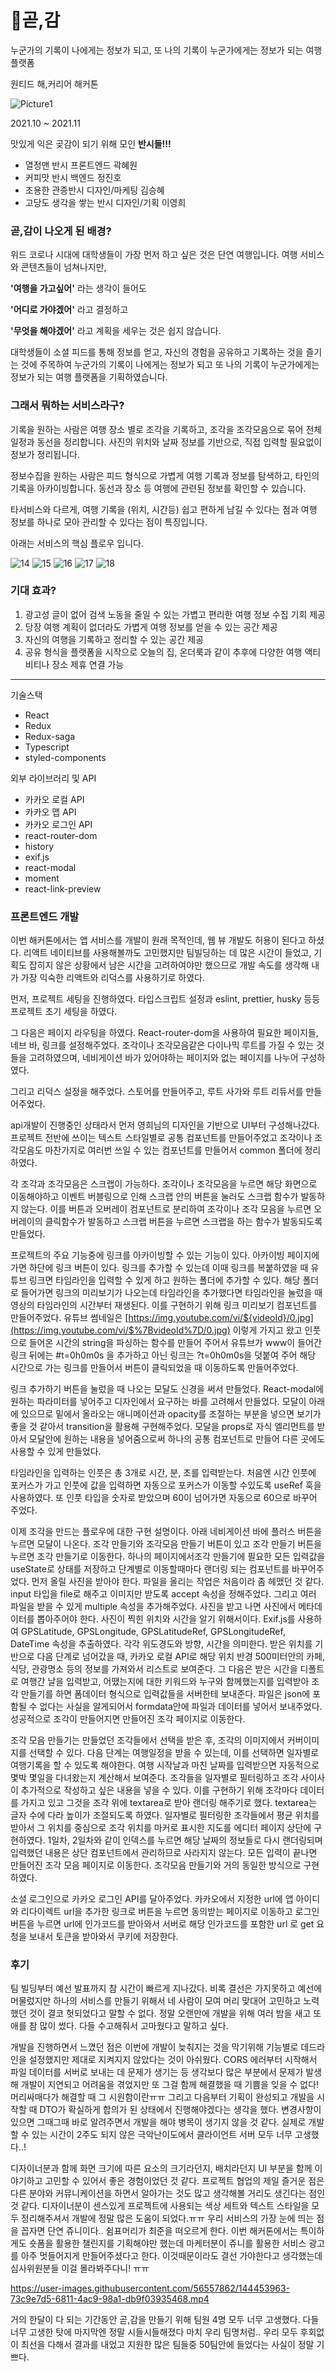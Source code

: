 # 🍊곧,감

누군가의 기록이 나에게는 정보가 되고, 또 나의 기록이 누군가에게는 정보가 되는 여행 플랫폼

원티드 해,커리어 해커톤

![Picture1](https://user-images.githubusercontent.com/56557862/144454271-5ec84ca2-af7a-49b8-8603-d27d77e0e444.jpg)


2021.10 ~ 2021.11

맛있게 익은 곶감이 되기 위해 모인 **반시들!!!**  

- 열정맨 반시 프론트엔드 곽혜원
- 커피맛 반시 백엔드 정진호
- 조용한 관종반시 디자인/마케팅 김승혜
- 고당도 생각을 쌓는 반시 디자인/기획 이영희


### 곧,감이 나오게 된 배경?

위드 코로나 시대에 대학생들이 가장 먼저 하고 싶은 것은 단연 여행입니다. 여행 서비스와 콘텐츠들이 넘쳐나지만, 

**'여행을 가고싶어'** 라는 생각이 들어도 

**'어디로 가야겠어'** 라고 결정하고

**'무엇을 해야겠어'** 라고 계획을 세우는 것은 쉽지 않습니다. 

대학생들이 소셜 피드를 통해 정보를 얻고, 자신의 경험을 공유하고 기록하는 것을 즐기는 것에 주목하여 누군가의 기록이 나에게는 정보가 되고 또 나의 기록이 누군가에게는 정보가 되는 여행 플랫폼을 기획하였습니다.

### 그래서 뭐하는 서비스라구?

기록을 원하는 사람은 여행 장소 별로 조각을 기록하고, 조각을 조각모음으로 묶어 전체 일정과 동선을 정리합니다. 사진의 위치와 날짜 정보를 기반으로, 직접 입력할 필요없이 정보가 정리됩니다.

정보수집을 원하는 사람은 피드 형식으로 가볍게 여행 기록과 정보를 탐색하고, 타인의 기록을 아카이빙합니다. 동선과 장소 등 여행에 관련된 정보를 확인할 수 있습니다.

타서비스와 다르게, 여행 기록을 (위치, 시간등) 쉽고 편하게 남길 수 있다는 점과 여행 정보를 하나로 모아 관리할 수 있다는 점이 특징입니다.

아래는 서비스의 핵심 플로우 입니다. 

![14](https://user-images.githubusercontent.com/56557862/144453506-afeab303-4e7e-4619-a332-ded587f99113.png)
![15](https://user-images.githubusercontent.com/56557862/144453519-2f9bf683-1797-459a-b82f-3b332f6dff2c.png)
![16](https://user-images.githubusercontent.com/56557862/144453523-e959ffc9-55bd-453b-ac91-3b98f308dbf7.png)
![17](https://user-images.githubusercontent.com/56557862/144453526-f7d52dec-5498-44bb-94e9-dd59894b3c47.png)
![18](https://user-images.githubusercontent.com/56557862/144453529-fc73e88d-2285-44d1-9887-eb5399e8e277.png)


### 기대 효과?

1. 광고성 글이 없어 검색 노동을 줄일 수 있는 가볍고 편리한 여행 정보 수집 기회 제공
2. 당장 여행 계획이 없더라도 가볍게 여행 정보를 얻을 수 있는 공간 제공
3. 자신의 여행을 기록하고 정리할 수 있는 공간 제공
4. 공유 형식을 플랫폼을 시작으로 오늘의 집, 온더룩과 같이 추후에 다양한 여행 액티비티나 장소 제휴 연결 가능


---


기술스택 

- React
- Redux
- Redux-saga
- Typescript
- styled-components

외부 라이브러리 및 API

- 카카오 로컬 API
- 카카오 맵 API
- 카카오 로그인 API 
- react-router-dom
- history
- exif.js
- react-modal 
- moment
- react-link-preview 


### 프론트엔드 개발

이번 해커톤에서는 앱 서비스를 개발이 원래 목적인데, 웹 뷰 개발도 허용이 된다고 하셨다. 리액트 네이티브를 사용해볼까도 고민했지만 팀빌딩하는 데 많은 시간이 들었고, 기획도 잡히지 않은 상황에서 남은 시간을 고려하여야만 했으므로 개발 속도를 생각해 내가 가장 익숙한 리액트와 리덕스를 사용하기로 하였다.

먼저, 프로젝트 세팅을 진행하였다. 타입스크립트 설정과 eslint, prettier, husky 등등 프로젝트 초기 세팅을 하였다.

그 다음은 페이지 라우팅을 하였다. React-router-dom을 사용하여 필요한 페이지들, 네브 바, 링크를 설정해주었다. 조각이나 조각모음같은 다이나믹 루트를 가질 수 있는 것들을 고려하였으며, 네비게이션 바가 있어야하는 페이지와 없는 페이지를 나누어 구성하였다. 

그리고 리덕스 설정을 해주었다. 스토어를 만들어주고, 루트 사가와 루트 리듀서를 만들어주었다.

api개발이 진행중인 상태라서 먼저 영희님의 디자인을 기반으로 UI부터 구성해나갔다. 프로젝트 전반에 쓰이는 텍스트 스타일별로 공통 컴포넌트를 만들어주었고 조각이나 조각모음도 마찬가지로 여러번 쓰일 수 있는 컴포넌트를 만들어서 common 폴더에 정리하였다. 

각 조각과 조각모음은 스크랩이 가능하다. 조각이나 조각모음을 누르면 해당 화면으로 이동해야하고 이벤트 버블링으로 인해 스크랩 안의 버튼을 눌러도 스크랩 함수가 발동하지 않는다. 이를 버튼과 오버레이 컴포넌트로 분리하여 조각이나 조각 모음을 누르면 오버레이의 클릭함수가 발동하고 스크랩 버튼을 누르면 스크랩을 하는 함수가 발동되도록 만들었다. 

프로젝트의 주요 기능중에 링크를 아카이빙할 수 있는 기능이 있다. 아카이빙 페이지에 가면 하단에 링크 버튼이 있다. 링크를 추가할 수 있는데 이때 링크를 복붙하였을 때 유튜브 링크면 타임라인을 입력할 수 있게 하고 원하는 폴더에 추가할 수 있다. 해당 폴더로 들어가면 링크의 미리보기가 나오는데 타임라인을 추가했다면 타임라인을 눌렀을 때 영상의 타임라인의 시간부터 재생된다. 이를 구현하기 위해 링크 미리보기 컴포넌트를 만들어주었다. 유튜브 썸네일은 [https://img.youtube.com/vi/${videoId}/0.jpg](https://img.youtube.com/vi/$%7BvideoId%7D/0.jpg) 이렇게 가지고 왔고 인풋으로 들어온 시간의 string을 파싱하는 함수를 만들어 주어서 유튜브가 www이 들어간 링크 뒤에는 #t=0h0m0s 을 추가하고 아닌 링크는  ?t=0h0m0s을 덧붙여 주어 해당 시간으로 가는 링크를 만들어서 버튼이 클릭되었을 때 이동하도록 만들어주었다. 

링크 추가하기 버튼을 눌렀을 때 나오는 모달도 신경을 써서 만들었다. React-modal에 원하는 파라미터를 넣어주고 디자인에서 요구하는 바를 고려해서 만들었다. 모달이 아래에 있으므로 밑에서 올라오는 애니메이션과 opacity를 조절하는 부분을 넣으면 보기가 좋을 것 같아서 transition을 활용해 구현해주었다. 모달을  props로 자식 엘리먼트를 받아서 모달안에 원하는 내용을 넣어줌으로써 하나의 공통 컴포넌트로 만들어 다른 곳에도 사용할 수 있게 만들었다.

타임라인을 입력하는 인풋은 총 3개로 시간, 분, 초를 입력받는다. 처음엔 시간 인풋에 포커스가 가고 인풋에 값을 입력하면 자동으로 포커스가 이동할 수있도록 useRef 훅을 사용하였다. 또 인풋 타입을 숫자로 받았으며 60이 넘어가면 자동으로 60으로 바꾸어 주었다. 

이제 조각을 만드는 플로우에 대한 구현 설명이다. 아래 네비게이션 바에 플러스 버튼을 누르면 모달이 나온다.  조각 만들기와 조각모음 만들기 버튼이 있고 조각 만들기 버튼을 누르면 조각 만들기로 이동한다. 하나의 페이지에서조각 만들기에 필요한 모든 입력값을 useState로 상태를 저장하고 단계별로 이동할때마다 랜더링 되는 컴포넌트를 바꾸어주었다. 먼저 올릴 사진을 받아야 한다. 파일을 올리는 작업은 처음이라 좀 헤맸던 것 같다. input 타입을 file로 해주고 이미지만 받도록 accept 속성을 정해주었다. 그리고 여러 파일을 받을 수 있게 multiple 속성을 추가해주었다. 사진을 받고 나면 사진에서 메타데이터를 뽑아주어야 한다. 사진이 찍힌 위치와 시간을 알기 위해서이다. Exif.js를 사용하여 GPSLatitude, GPSLongitude, GPSLatitudeRef, GPSLongitudeRef, DateTime 속성을 추출하였다. 각각 위도경도와 방향, 시간을 의미한다. 받은 위치를 기반으로 다음 단계로 넘어갔을 때, 카카오 로컬 API로 해당 위치 반경 500미터안의 카페, 식당, 관광명소 등의 정보를 가져와서 리스트로 보여준다. 그 다음은 받은 시간을 디폴트로 여행간 날을 입력받고, 어땠는지에 대한 키워드와 누구와 함께했는지를 입력받아 조각 만들기를 하면 폼데이터 형식으로 입력값들을 서버한테 보내준다. 파일은 json에 포함될 수 없다는 사실을 알게되어서 formdata안에 파일과 데이터를 넣어서 보내주었다. 성공적으로 조각이 만들어지면 만들어진 조각 페이지로 이동한다. 

조각 모음 만들기는 만들었던 조각들에서 선택을 받은 후, 조각의 이미지에서 커버이미지를 선택할 수 있다. 다음 단계는 여행일정을 받을 수 있는데, 이를 선택하면 일자별로 여행기록을 할 수 있도록 해야한다. 여행 시작날과 마친 날짜를 입력받으면 자동적으로 몇박 몇일을 다녀왔는지 계산해서 보여준다. 조각들을 일자별로 필터링하고 조각 사이사이 추가적으로 작성하고 싶은 내용을 넣을 수 있다. 이를 구현하기 위해 조각마다 데이터를 가지고 있고 그것을 조각 위에 textarea로 받아 랜더링 해주기로 했다. textarea는 글자 수에 다라 높이가 조절되도록 하였다. 일자별로 필터링한 조각들에서 평균 위치를 받아서 그 위치를 중심으로 조각 위치를 마커로 표시한 지도를 에디터 페이지 상단에 구현하였다. 1일차, 2일차와 같이 인덱스를 누르면 해당 날짜의 정보들로 다시 랜더링되며 입력했던 내용은 상단 컴포넌트에서 관리하므로 사라지지 않는다. 모든 입력이 끝나면 만들어진 조각 모음 페이지로 이동한다. 조각모음 만들기와 거의 동일한 방식으로 구현하였다. 

소셜 로그인으로 카카오 로그인 API를 달아주었다. 카카오에서 지정한 url에 앱 아이디와 리다이렉트 url을 추가한 링크로 버튼을 누르면 동의받는 페이지로 이동하고 로그인버튼을 누르면 url에 인가코드를 받아와서 서버로 해당 인가코드를 포함한 url 로 get 요청을 보내서 토큰을 받아와서 쿠키에 저장한다. 



### 후기

팀 빌딩부터 예선 발표까지 참 시간이 빠르게 지나갔다. 비록 결선은 가지못하고 예선에 머물렀지만 하나의 서비스를 만들기 위해서 네 사람이 모여 머리 맞대어 고민하고 노력했던 것이 결코 헛되었다고 말할 수 없다. 정말 오랜만에 개발을 위해 여러 밤을 새고 또 애를 참 많이 썼다. 다들 수고해줘서 고마웠다고 말하고 싶다. 

개발을 진행하면서 느꼈던 점은 이번에 개발이 늦춰지는 것을 막기위해 기능별로 데드라인을 설정했지만 제대로 지켜지지 않았다는 것이 아쉬웠다. CORS 에러부터 시작해서 파일 데이터를 서버로 보내는 데 문제가 생기는 등  생각보다 많은 부분에서 문제가 발생해 개발이 지연되고 어려움을 겪었지만 또 그걸 함께 해결했을 때 기쁨을 잊을 수 없다! 머리싸매다가 해결할 때 그 시원함이란ㅠㅠ 그리고 다음부터 기획이 완성되고 개발을 시작할 때 DTO가 확실하게 합의가 된 상태에서 진행해야겠다는 생각을 했다. 변경사항이 있으면 그때그때 바로 알려주면서 개발을 해야 병목이 생기지 않을 것 같다. 실제로 개발할 수 있는 시간이 2주도 되지 않은 극악난이도에서 클라이언트 서버 모두 너무 고생했다..!

디자이너분과 함께 화면 크기에 따른 요소의 크기라던지, 배치라던지 UI 부분을 함께 이야기하고 고민할 수 있어서 좋은 경험이었던 것 같다. 프로젝트 협업의 제일 즐거운 점은 다른 분야와 커뮤니케이션을 하면서 알아가는 것도 많고 생각해볼 거리도 생긴다는 점인 것 같다. 디자이너분이 센스있게 프로젝트에 사용되는 색상 세트와 텍스트 스타일을 모두 정리해주셔서 개발에 정말 많은 도움이 되었다.ㅠㅠ 우리 서비스의 가장 눈에 띄는 점을 꼽자면 단연 쥬니이다.. 쉼표머리가 최준을 떠오르게 한다. 이번 해커톤에서는 특이하게도 숏폼을 활용한 챌린지를 기획해야만 했는데 마케터분이 쥬니를 활용한 서비스 광고를 아주 멋들어지게 만들어주셨다고 한다. 이것때문이라도 결선 가야한다고 생각했는데 심사위원분들 이걸 몰라봐주다니! ㅠㅠ 



https://user-images.githubusercontent.com/56557862/144453963-73c9e7d5-6811-4ac9-98a1-db9f03935468.mp4




거의 한달이 다 되는 기간동안 곧,감을 만들기 위해 팀원 4명 모두 너무 고생했다. 다들 너무 고생한 탓에 마지막엔 정말 시들시들해졌다 마치 우리 팀명처럼..  우리 모두 후회없이 최선을 다해서 결과를 내었고 지원한 많은 팀들중 50팀안에 들었다는 사실이 정말 기쁘다.
